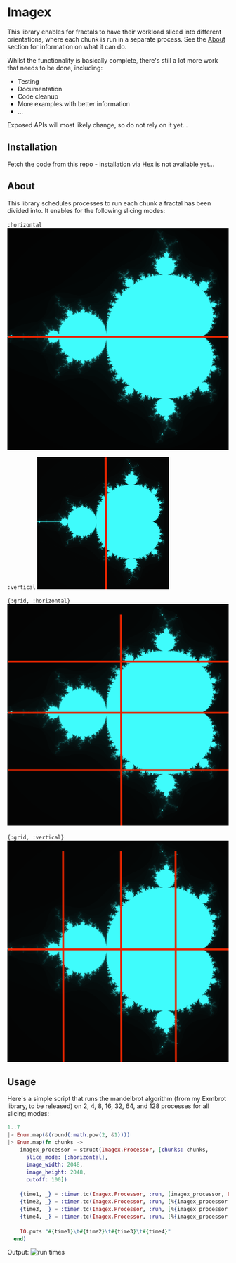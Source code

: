 # Imagex

This library enables for fractals to have their workload sliced into different
orientations, where each chunk is run in a separate process. See the
[About](about) section for information on what it can do.

Whilst the functionality is basically complete, there's still a lot more work
that needs to be done, including:
 - Testing
 - Documentation
 - Code cleanup
 - More examples with better information
 - ...

Exposed APIs will most likely change, so do not rely on it yet...

## Installation

Fetch the code from this repo - installation via Hex is not available yet...

## About

This library schedules processes to run each chunk a fractal has been divided
into. It enables for the following slicing modes:

`:horizontal`
![horizontal slicing](docs/mandelbrot_h.png)

`:vertical`
![vertical slicing](docs/mandelbrot_v.png)

`{:grid, :horizontal}`
![grid horizontal slicing](docs/mandelbrot_gh.png)

`{:grid, :vertical}`
![grid vertical slicing](docs/mandelbrot_gv.png)

## Usage

Here's a simple script that runs the mandelbrot algorithm (from my Exmbrot
library, to be released) on 2, 4, 8, 16, 32, 64, and 128 processes for all slicing modes:
```elixir
1..7
|> Enum.map(&(round(:math.pow(2, &1))))
|> Enum.map(fn chunks ->
    imagex_processor = struct(Imagex.Processor, [chunks: chunks,
      slice_mode: {:horizontal},
      image_width: 2048,
      image_height: 2048,
      cutoff: 100])

    {time1, _} = :timer.tc(Imagex.Processor, :run, [imagex_processor, Exmbrot, :task])
    {time2, _} = :timer.tc(Imagex.Processor, :run, [%{imagex_processor | slice_mode: {:vertical}}, Exmbrot, :task])
    {time3, _} = :timer.tc(Imagex.Processor, :run, [%{imagex_processor | slice_mode: {:grid, :horizontal}}, Exmbrot, :task])
    {time4, _} = :timer.tc(Imagex.Processor, :run, [%{imagex_processor | slice_mode: {:grid, :vertical}}, Exmbrot, :task])

    IO.puts "#{time1}\t#{time2}\t#{time3}\t#{time4}"
  end)
```

Output:
![run times](mandelbrot_run_times.png)
